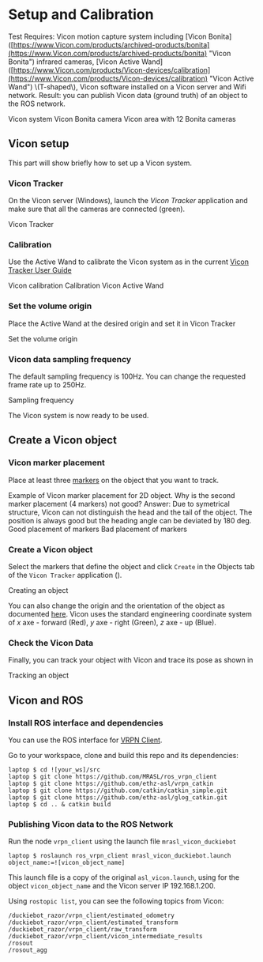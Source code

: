 # Setup and Calibration
Test
Requires: Vicon motion capture system including \[Vicon Bonita\]\([https://www.Vicon.com/products/archived-products/bonita](https://www.Vicon.com/products/archived-products/bonita) "Vicon Bonita"\) infrared cameras, \[Vicon Active Wand\]\([https://www.Vicon.com/products/Vicon-devices/calibration](https://www.Vicon.com/products/Vicon-devices/calibration) "Vicon Active Wand"\) \\(T-shaped\\), Vicon software installed on a Vicon server and Wifi network. Result: you can publish Vicon data \(ground truth\) of an object to the ROS network.

Vicon system Vicon Bonita camera Vicon area with 12 Bonita cameras

## Vicon setup

This part will show briefly how to set up a Vicon system.

### Vicon Tracker

On the Vicon server \(Windows\), launch the _Vicon Tracker_ application and make sure that all the cameras are connected \(green\).

Vicon Tracker

### Calibration

Use the Active Wand to calibrate the Vicon system as in the current [Vicon Tracker User Guide](https://docs.Vicon.com/display/Tracker34/Tracker+documentation)

Vicon calibration Calibration Vicon Active Wand

### Set the volume origin

Place the Active Wand at the desired origin and set it in Vicon Tracker

Set the volume origin

### Vicon data sampling frequency

The default sampling frequency is 100Hz. You can change the requested frame rate up to 250Hz.

Sampling frequency

The Vicon system is now ready to be used.

## Create a Vicon object

### Vicon marker placement

Place at least three [markers](https://www.vicon.com/products/vicon-devices/markers-and-suits) on the object that you want to track.

Example of Vicon marker placement for 2D object. Why is the second marker placement \(4 markers\) not good? Answer: Due to symetrical structure, Vicon can not distinguish the head and the tail of the object. The position is always good but the heading angle can be deviated by 180 deg. Good placement of markers Bad placement of markers

### Create a Vicon object

Select the markers that define the object and click `Create` in the Objects tab of the `Vicon Tracker` application \(\).

Creating an object

You can also change the origin and the orientation of the object as documented [here](https://docs.vicon.com/display/Tracker33/About+the+Objects+tab). Vicon uses the standard engineering coordinate system of $x$ axe - forward \(Red\), $y$ axe - right \(Green\), $z$ axe - up \(Blue\).

### Check the Vicon Data

Finally, you can track your object with Vicon and trace its pose as shown in

Tracking an object

## Vicon and ROS <a id="ros-setup status=ready"></a>

### Install ROS interface and dependencies

You can use the ROS interface for [VRPN Client](http://www.cs.unc.edu/Research/vrpn/).

Go to your workspace, clone and build this repo and its dependencies:

```text
laptop $ cd ![your_ws]/src
laptop $ git clone https://github.com/MRASL/ros_vrpn_client
laptop $ git clone https://github.com/ethz-asl/vrpn_catkin
laptop $ git clone https://github.com/catkin/catkin_simple.git
laptop $ git clone https://github.com/ethz-asl/glog_catkin.git
laptop $ cd .. & catkin build
```

### Publishing Vicon data to the ROS Network

Run the node `vrpn_client` using the launch file `mrasl_vicon_duckiebot`

```text
laptop $ roslaunch ros_vrpn_client mrasl_vicon_duckiebot.launch object_name:=![vicon_object_name]
```

This launch file is a copy of the original `asl_vicon.launch`, using for the object `vicon_object_name` and the Vicon server IP 192.168.1.200.

Using `rostopic list`, you can see the following topics from Vicon:

```text
/duckiebot_razor/vrpn_client/estimated_odometry                                                      /duckiebot_razor/vrpn_client/estimated_transform                                                     
/duckiebot_razor/vrpn_client/raw_transform                                                           
/duckiebot_razor/vrpn_client/vicon_intermediate_results                                              
/rosout                                                                                               
/rosout_agg
```
